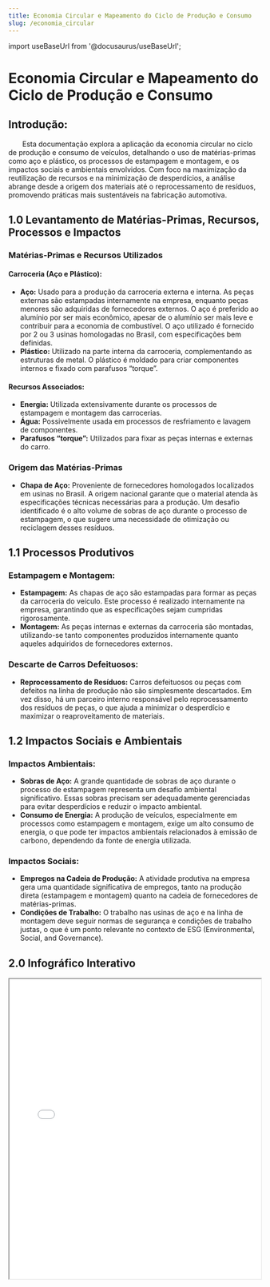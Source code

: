 ```yaml
---
title: Economia Circular e Mapeamento do Ciclo de Produção e Consumo
slug: /economia_circular
---
```

import useBaseUrl from '@docusaurus/useBaseUrl';

# Economia Circular e Mapeamento do Ciclo de Produção e Consumo
## Introdução:
&emsp;&emsp;Esta documentação explora a aplicação da economia circular no ciclo de produção e consumo de veículos, detalhando o uso de matérias-primas como aço e plástico, os processos de estampagem e montagem, e os impactos sociais e ambientais envolvidos. Com foco na maximização da reutilização de recursos e na minimização de desperdícios, a análise abrange desde a origem dos materiais até o reprocessamento de resíduos, promovendo práticas mais sustentáveis na fabricação automotiva.
## 1.0 Levantamento de Matérias-Primas, Recursos, Processos e Impactos
### **Matérias-Primas e Recursos Utilizados**
#### **Carroceria (Aço e Plástico):**
- **Aço:** Usado para a produção da carroceria externa e interna. As peças externas são estampadas internamente na empresa, enquanto peças menores são adquiridas de fornecedores externos. O aço é preferido ao alumínio por ser mais econômico, apesar de o alumínio ser mais leve e contribuir para a economia de combustível. O aço utilizado é fornecido por 2 ou 3 usinas homologadas no Brasil, com especificações bem definidas.
- **Plástico:** Utilizado na parte interna da carroceria, complementando as estruturas de metal. O plástico é moldado para criar componentes internos e fixado com parafusos “torque”.
#### **Recursos Associados:**
- **Energia:** Utilizada extensivamente durante os processos de estampagem e montagem das carrocerias.
- **Água:** Possivelmente usada em processos de resfriamento e lavagem de componentes.
- **Parafusos “torque”:** Utilizados para fixar as peças internas e externas do carro.
### **Origem das Matérias-Primas**
- **Chapa de Aço:** Proveniente de fornecedores homologados localizados em usinas no Brasil. A origem nacional garante que o material atenda às especificações técnicas necessárias para a produção. Um desafio identificado é o alto volume de sobras de aço durante o processo de estampagem, o que sugere uma necessidade de otimização ou reciclagem desses resíduos.
## 1.1 Processos Produtivos
### **Estampagem e Montagem:**
- **Estampagem:** As chapas de aço são estampadas para formar as peças da carroceria do veículo. Este processo é realizado internamente na empresa, garantindo que as especificações sejam cumpridas rigorosamente.
- **Montagem:** As peças internas e externas da carroceria são montadas, utilizando-se tanto componentes produzidos internamente quanto aqueles adquiridos de fornecedores externos.
### **Descarte de Carros Defeituosos:**
- **Reprocessamento de Resíduos:** Carros defeituosos ou peças com defeitos na linha de produção não são simplesmente descartados. Em vez disso, há um parceiro interno responsável pelo reprocessamento dos resíduos de peças, o que ajuda a minimizar o desperdício e maximizar o reaproveitamento de materiais.
## 1.2 Impactos Sociais e Ambientais
### **Impactos Ambientais:**
- **Sobras de Aço:** A grande quantidade de sobras de aço durante o processo de estampagem representa um desafio ambiental significativo. Essas sobras precisam ser adequadamente gerenciadas para evitar desperdícios e reduzir o impacto ambiental.
- **Consumo de Energia:** A produção de veículos, especialmente em processos como estampagem e montagem, exige um alto consumo de energia, o que pode ter impactos ambientais relacionados à emissão de carbono, dependendo da fonte de energia utilizada.
### **Impactos Sociais:**
- **Empregos na Cadeia de Produção:** A atividade produtiva na empresa gera uma quantidade significativa de empregos, tanto na produção direta (estampagem e montagem) quanto na cadeia de fornecedores de matérias-primas.
- **Condições de Trabalho:** O trabalho nas usinas de aço e na linha de montagem deve seguir normas de segurança e condições de trabalho justas, o que é um ponto relevante no contexto de ESG (Environmental, Social, and Governance).

## 2.0 Infográfico Interativo
<iframe src={useBaseUrl('/Economia-Circular.pdf')} width="100%" height="600px"></iframe>
